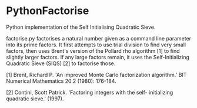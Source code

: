 # PythonFactorise
Python implementation of the Self Initialising Quadratic Sieve.

factorise.py factorises a natural number given as a command line parameter into 
its prime factors. It first attempts to use trial division to find very small 
factors, then uses Brent's version of the Pollard rho algorithm [1] to find 
slightly larger factors. If any large factors remain, it uses the 
Self-Initializing Quadratic Sieve (SIQS) [2] to factorise those.

[1] Brent, Richard P. 'An improved Monte Carlo factorization algorithm.'
    BIT Numerical Mathematics 20.2 (1980): 176-184.

[2] Contini, Scott Patrick. 'Factoring integers with the self-
    initializing quadratic sieve.' (1997).

